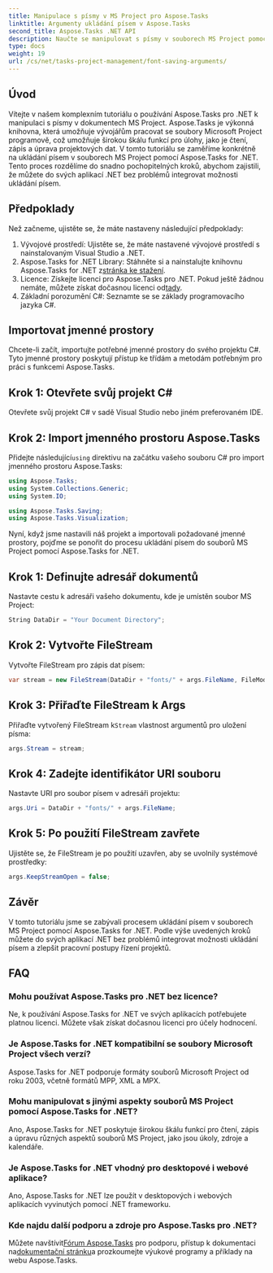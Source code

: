 ```yaml
---
title: Manipulace s písmy v MS Project pro Aspose.Tasks
linktitle: Argumenty ukládání písem v Aspose.Tasks
second_title: Aspose.Tasks .NET API
description: Naučte se manipulovat s písmy v souborech MS Project pomocí Aspose.Tasks for .NET. Podrobný průvodce pro vývojáře.
type: docs
weight: 19
url: /cs/net/tasks-project-management/font-saving-arguments/
---
```

## Úvod
Vítejte v našem komplexním tutoriálu o používání Aspose.Tasks pro .NET k manipulaci s písmy v dokumentech MS Project. Aspose.Tasks je výkonná knihovna, která umožňuje vývojářům pracovat se soubory Microsoft Project programově, což umožňuje širokou škálu funkcí pro úlohy, jako je čtení, zápis a úprava projektových dat.
V tomto tutoriálu se zaměříme konkrétně na ukládání písem v souborech MS Project pomocí Aspose.Tasks for .NET. Tento proces rozdělíme do snadno pochopitelných kroků, abychom zajistili, že můžete do svých aplikací .NET bez problémů integrovat možnosti ukládání písem.
## Předpoklady
Než začneme, ujistěte se, že máte nastaveny následující předpoklady:
1. Vývojové prostředí: Ujistěte se, že máte nastavené vývojové prostředí s nainstalovaným Visual Studio a .NET.
2.  Aspose.Tasks for .NET Library: Stáhněte si a nainstalujte knihovnu Aspose.Tasks for .NET z[stránka ke stažení](https://releases.aspose.com/tasks/net/).
3.  Licence: Získejte licenci pro Aspose.Tasks pro .NET. Pokud ještě žádnou nemáte, můžete získat dočasnou licenci od[tady](https://purchase.aspose.com/temporary-license/).
4. Základní porozumění C#: Seznamte se se základy programovacího jazyka C#.

## Importovat jmenné prostory
Chcete-li začít, importujte potřebné jmenné prostory do svého projektu C#. Tyto jmenné prostory poskytují přístup ke třídám a metodám potřebným pro práci s funkcemi Aspose.Tasks.
## Krok 1: Otevřete svůj projekt C#
Otevřete svůj projekt C# v sadě Visual Studio nebo jiném preferovaném IDE.
## Krok 2: Import jmenného prostoru Aspose.Tasks
 Přidejte následující`using` direktivu na začátku vašeho souboru C# pro import jmenného prostoru Aspose.Tasks:
```csharp
using Aspose.Tasks;
using System.Collections.Generic;
using System.IO;

using Aspose.Tasks.Saving;
using Aspose.Tasks.Visualization;
```

Nyní, když jsme nastavili náš projekt a importovali požadované jmenné prostory, pojďme se ponořit do procesu ukládání písem do souborů MS Project pomocí Aspose.Tasks for .NET.
## Krok 1: Definujte adresář dokumentů
Nastavte cestu k adresáři vašeho dokumentu, kde je umístěn soubor MS Project:
```csharp
String DataDir = "Your Document Directory";
```
## Krok 2: Vytvořte FileStream
Vytvořte FileStream pro zápis dat písem:
```csharp
var stream = new FileStream(DataDir + "fonts/" + args.FileName, FileMode.Create);
```
## Krok 3: Přiřaďte FileStream k Args
 Přiřaďte vytvořený FileStream k`Stream` vlastnost argumentů pro uložení písma:
```csharp
args.Stream = stream;
```
## Krok 4: Zadejte identifikátor URI souboru
Nastavte URI pro soubor písem v adresáři projektu:
```csharp
args.Uri = DataDir + "fonts/" + args.FileName;
```
## Krok 5: Po použití FileStream zavřete
Ujistěte se, že FileStream je po použití uzavřen, aby se uvolnily systémové prostředky:
```csharp
args.KeepStreamOpen = false;
```

## Závěr
V tomto tutoriálu jsme se zabývali procesem ukládání písem v souborech MS Project pomocí Aspose.Tasks for .NET. Podle výše uvedených kroků můžete do svých aplikací .NET bez problémů integrovat možnosti ukládání písem a zlepšit pracovní postupy řízení projektů.
## FAQ
### Mohu používat Aspose.Tasks pro .NET bez licence?
Ne, k používání Aspose.Tasks for .NET ve svých aplikacích potřebujete platnou licenci. Můžete však získat dočasnou licenci pro účely hodnocení.
### Je Aspose.Tasks for .NET kompatibilní se soubory Microsoft Project všech verzí?
Aspose.Tasks for .NET podporuje formáty souborů Microsoft Project od roku 2003, včetně formátů MPP, XML a MPX.
### Mohu manipulovat s jinými aspekty souborů MS Project pomocí Aspose.Tasks for .NET?
Ano, Aspose.Tasks for .NET poskytuje širokou škálu funkcí pro čtení, zápis a úpravu různých aspektů souborů MS Project, jako jsou úkoly, zdroje a kalendáře.
### Je Aspose.Tasks for .NET vhodný pro desktopové i webové aplikace?
Ano, Aspose.Tasks for .NET lze použít v desktopových i webových aplikacích vyvinutých pomocí .NET frameworku.
### Kde najdu další podporu a zdroje pro Aspose.Tasks pro .NET?
 Můžete navštívit[Fórum Aspose.Tasks](https://forum.aspose.com/c/tasks/15) pro podporu, přístup k dokumentaci na[dokumentační stránku](https://reference.aspose.com/tasks/net/)a prozkoumejte výukové programy a příklady na webu Aspose.Tasks.